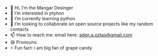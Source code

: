 - 👋 Hi, I’m the Mangar Desinger
- 👀 I’m interested in ptyhon
- 🌱 I’m currently learning python
- 💞️ I’m looking to collaborate on open source projects like my random contacts
- 📫 How to reach me:  email here: aden.a.oztas@gmail.com
- 😄 Pronouns: 
- ⚡ Fun fact: i am big fan of grape candy

<!---
adenisthebestaslan/adenisthebestaslan is a ✨ special ✨ repository because its `README.md` (this file) appears on your GitHub profile.
You can click the Preview link to take a look at your changes.
--->
